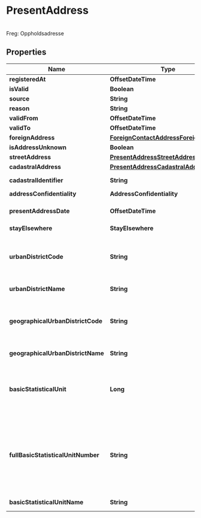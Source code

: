 

# PresentAddress

<br>Freg: Oppholdsadresse

## Properties

| Name | Type | Description | Notes |
|------------ | ------------- | ------------- | -------------|
|**registeredAt** | **OffsetDateTime** | &lt;br&gt;FREG: Ajourholdstidspunkt |  [optional] |
|**isValid** | **Boolean** | &lt;br&gt;FREG: ErGjeldende |  [optional] |
|**source** | **String** | &lt;br&gt;FREG: Kilde |  [optional] |
|**reason** | **String** | &lt;br&gt;FREG: Aarsak |  [optional] |
|**validFrom** | **OffsetDateTime** | &lt;br&gt;FREG: Gyldighetstidspunkt |  [optional] |
|**validTo** | **OffsetDateTime** | &lt;br&gt;FREG: Opphoerstidspunkt |  [optional] |
|**foreignAddress** | [**ForeignContactAddressForeignAddress**](ForeignContactAddressForeignAddress.md) |  |  [optional] |
|**isAddressUnknown** | **Boolean** | &lt;br&gt;FREG: AdressenErUkjent |  [optional] |
|**streetAddress** | [**PresentAddressStreetAddress**](PresentAddressStreetAddress.md) |  |  [optional] |
|**cadastralAddress** | [**PresentAddressCadastralAddress**](PresentAddressCadastralAddress.md) |  |  [optional] |
|**cadastralIdentifier** | **String** | Unique identifier from the Norwegian Mapping Authority.  &lt;br&gt;FREG: AdresseIdentifikatorFraMatrikkelen |  [optional] |
|**addressConfidentiality** | **AddressConfidentiality** | &lt;br&gt;FREG: Adressegradering |  [optional] |
|**presentAddressDate** | **OffsetDateTime** | The date of when this living address was reported to the National Population Register (FREG).  &lt;br&gt;FREG: Oppholdsadressedato |  [optional] |
|**stayElsewhere** | **StayElsewhere** | &lt;br&gt;FREG: OppholdAnnetSted |  [optional] |
|**urbanDistrictCode** | **String** | Six digit code for the urban district that provide municipal health- and social services for the address.  Service providing districts are defined by the city, but only Oslo Kommune  has a classification that differs from the geographical classification defined by SSB.  Urban districts are only used in Oslo, Bergen, Stavanger and Trondheim. |  [optional] |
|**urbanDistrictName** | **String** | The name of the service providing urban district.  &lt;br&gt;SSB: Bydelsnavn |  [optional] |
|**geographicalUrbanDistrictCode** | **String** | Six digit code for the geographical urban district the address belongs to.  Urban districts are only used in Oslo, Bergen, Stavanger and Trondheim.  Geographical urban districts are defined by SSB in classification 103.  !:https://www.ssb.no/klass/klassifikasjoner/103&lt;br&gt;SSB: Bydelskode |  [optional] |
|**geographicalUrbanDistrictName** | **String** | The name of the geographical urban district  &lt;br&gt;SSB: Bydelsnavn |  [optional] |
|**basicStatisticalUnit** | **Long** | Three to four digit code used to divide a municipality in small, stable geographical units,  used as basis for regional statistical analysis.  Should be interpreted as a four digit string with leading zero.  Value 401 means \&quot;0401\&quot; and so on. For present addresses, the basic statistical unit  is enriched by the Person API, derived from the street or cadastral address. |  [optional] |
|**fullBasicStatisticalUnitNumber** | **String** | Eight digit code used to divide a municipality in small, stable geographical units,  used as basis for regional statistical analysis.  The first four digits are the municipality number,  followed by four digits with leading zero identifying the area.  For present addresses, the basic statistical unit  is enriched by the Person API, attempted to be derived from the street or cadastral address  using data from Kartverket (Matrikkelen).  Basic statistical units are defined by SSB in classification 1.  !:https://www.ssb.no/klass/klassifikasjoner/1&lt;br&gt;SSB: Grunnkretsnummer |  [optional] |
|**basicStatisticalUnitName** | **String** | The name of the basic statistical unit.  &lt;br&gt;SSB: BasicStatisticalUnitName |  [optional] |



